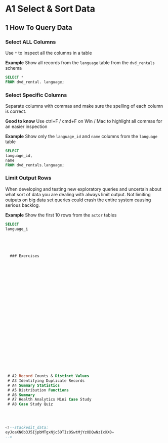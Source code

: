 


 # A1 Select & Sort Data
 
  ## 1 How To Query Data
  
  ### Select ALL Columns
  
  Use `*` to inspect all the columns in a table

**Example**
Show all records from the `language` table from the `dvd_rentals` schema
````sql
SELECT *
FROM dvd_rental. language;
````

  ### Select Specific Columns

 Separate columns with commas and make sure the spelling of each column is correct.
 
**Good to know** Use ctrl+F / cmd+F on Win / Mac to highlight all commas for an easier inspection

**Example**
Show only the `language_id` and `name` columns from the `language` table
````sql
SELECT
language_id,
name
FROM dvd_rentals.language;
````

  ### Limit Output Rows 

When developing and testing new exploratory queries and uncertain about what sort of data you are dealing with  always limit output. Not limiting outputs on big data set queries could crash the entire system causing serious backlog.

**Example**
Show the first 10 rows from the `actor` tables
````sql
SELECT
language_i



 

  ### Exercises
  

























 # A2 Record Counts & Distinct Values
 # A3 Identifying Duplicate Records
 # A4 Summary Statistics
 # A5 Distribution Functions
 # A6 Summary 
 # A7 Health Analytics Mini Case Study
 # A8 Case Study Quiz

 
 
 
<!--stackedit_data:
eyJoaXN0b3J5IjpbMTgxNjc5OTIzOSwtMjYzODQwNzIxXX0=
-->